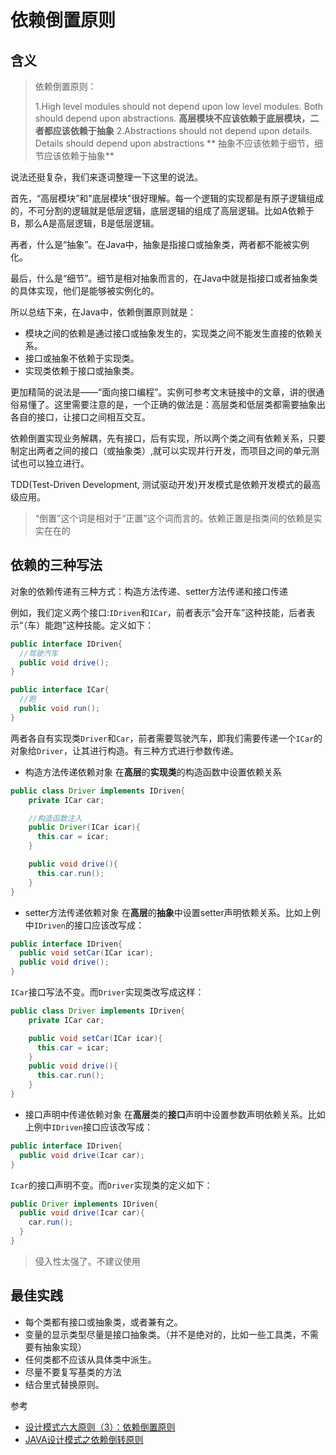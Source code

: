 # 依赖倒置原则

## 含义
> 依赖倒置原则：
>
> 1.High level modules should not depend upon low level modules. Both should depend upon abstractions.
**高层模块不应该依赖于底层模块，二者都应该依赖于抽象**
> 2.Abstractions should not depend upon details. Details should depend upon abstractions
** 抽象不应该依赖于细节，细节应该依赖于抽象**

说法还挺复杂，我们来逐词整理一下这里的说法。

首先，“高层模块”和"底层模块"很好理解。每一个逻辑的实现都是有原子逻辑组成的，不可分割的逻辑就是低层逻辑，底层逻辑的组成了高层逻辑。比如A依赖于B，那么A是高层逻辑，B是低层逻辑。

再者，什么是“抽象”。在Java中，抽象是指接口或抽象类，两者都不能被实例化。

最后，什么是“细节”。细节是相对抽象而言的，在Java中就是指接口或者抽象类的具体实现，他们是能够被实例化的。

所以总结下来，在Java中，依赖倒置原则就是：
* 模块之间的依赖是通过接口或抽象发生的，实现类之间不能发生直接的依赖关系。
* 接口或抽象不依赖于实现类。
* 实现类依赖于接口或抽象类。

更加精简的说法是——“面向接口编程”。实例可参考文末链接中的文章，讲的很通俗易懂了。这里需要注意的是，一个正确的做法是：高层类和低层类都需要抽象出各自的接口，让接口之间相互交互。

依赖倒置实现业务解耦，先有接口，后有实现，所以两个类之间有依赖关系，只要制定出两者之间的接口（或抽象类）,就可以实现并行开发，而项目之间的单元测试也可以独立进行。

TDD(Test-Driven Development, 测试驱动开发)开发模式是依赖开发模式的最高级应用。

> “倒置”这个词是相对于“正置”这个词而言的。依赖正置是指类间的依赖是实实在在的

## 依赖的三种写法
对象的依赖传递有三种方式：构造方法传递、setter方法传递和接口传递

例如，我们定义两个接口:`IDriven`和`ICar`，前者表示“会开车”这种技能，后者表示“（车）能跑”这种技能。定义如下：
```JAVA
public interface IDriven{
  //驾驶汽车
  public void drive();
}

public interface ICar{
  //跑
  public void run();
}
```
两者各自有实现类`Driver`和`Car`，前者需要驾驶汽车，即我们需要传递一个`ICar`的对象给`Driver`，让其进行构造。有三种方式进行参数传递。

* 构造方法传递依赖对象
在**高层**的**实现类**的构造函数中设置依赖关系
```JAVA
public class Driver implements IDriven{
    private ICar car;

    //构造函数注入
    public Driver(ICar icar){
      this.car = icar;
    }

    public void drive(){
      this.car.run();
    }
}
```
* setter方法传递依赖对象
在**高层**的**抽象**中设置setter声明依赖关系。比如上例中`IDriven`的接口应该改写成：
```JAVA
public interface IDriven{
  public void setCar(ICar icar);
  public void drive();
}
```
`ICar`接口写法不变。而`Driver`实现类改写成这样：
```JAVA
public class Driver implements IDriven{
    private ICar car;

    public void setCar(ICar icar){
      this.car = icar;
    }
    public void drive(){
      this.car.run();
    }
}
```

* 接口声明中传递依赖对象
在**高层**类的**接口**声明中设置参数声明依赖关系。比如上例中`IDriven`接口应该改写成：
```JAVA
public interface IDriven{
  public void drive(Icar car);
}
```
`Icar`的接口声明不变。而`Driver`实现类的定义如下：
```JAVA
public Driver implements IDriven{
  public void drive(Icar car){
    car.run();
  }
}
```
> 侵入性太强了。不建议使用

## 最佳实践
* 每个类都有接口或抽象类，或者兼有之。
* 变量的显示类型尽量是接口抽象类。（并不是绝对的，比如一些工具类，不需要有抽象实现）
* 任何类都不应该从具体类中派生。
* 尽量不要复写基类的方法
* 结合里式替换原则。



参考
* [设计模式六大原则（3）：依赖倒置原则](http://blog.csdn.net/zhengzhb/article/details/7289269)
* [JAVA设计模式之依赖倒转原则](https://www.cnblogs.com/SamFlynn/p/4499698.html)

